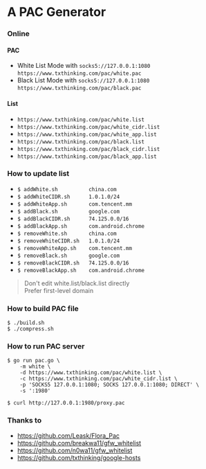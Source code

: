 # A PAC Generator

### Online

#### PAC

* White List Mode with `socks5://127.0.0.1:1080` `https://www.txthinking.com/pac/white.pac`
* Black List Mode with `socks5://127.0.0.1:1080` `https://www.txthinking.com/pac/black.pac`

#### List

* `https://www.txthinking.com/pac/white.list`
* `https://www.txthinking.com/pac/white_cidr.list`
* `https://www.txthinking.com/pac/white_app.list`
* `https://www.txthinking.com/pac/black.list`
* `https://www.txthinking.com/pac/black_cidr.list`
* `https://www.txthinking.com/pac/black_app.list`

### How to update list

* `$ addWhite.sh          china.com`
* `$ addWhiteCIDR.sh      1.0.1.0/24`
* `$ addWhiteApp.sh       com.tencent.mm`
* `$ addBlack.sh          google.com`
* `$ addBlackCIDR.sh      74.125.0.0/16`
* `$ addBlackApp.sh       com.android.chrome`
* `$ removeWhite.sh       china.com`
* `$ removeWhiteCIDR.sh   1.0.1.0/24`
* `$ removeWhiteApp.sh    com.tencent.mm`
* `$ removeBlack.sh       google.com`
* `$ removeBlackCIDR.sh   74.125.0.0/16`
* `$ removeBlackApp.sh    com.android.chrome`

> Don't edit white.list/black.list directly<br/>
> Prefer first-level domain

### How to build PAC file

```
$ ./build.sh
$ ./compress.sh
```

### How to run PAC server

```
$ go run pac.go \
    -m white \
    -d https://www.txthinking.com/pac/white.list \
    -c https://www.txthinking.com/pac/white_cidr.list \
    -p 'SOCKS5 127.0.0.1:1080; SOCKS 127.0.0.1:1080; DIRECT' \
    -s ':1980'

$ curl http://127.0.0.1:1980/proxy.pac
```

### Thanks to

* https://github.com/Leask/Flora_Pac
* https://github.com/breakwa11/gfw_whitelist
* https://github.com/n0wa11/gfw_whitelist
* https://github.com/txthinking/google-hosts
